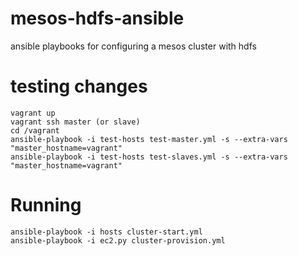 mesos-hdfs-ansible
==================

ansible playbooks for configuring a mesos cluster with hdfs 

testing changes
===============

```
vagrant up
vagrant ssh master (or slave)
cd /vagrant
ansible-playbook -i test-hosts test-master.yml -s --extra-vars "master_hostname=vagrant"
ansible-playbook -i test-hosts test-slaves.yml -s --extra-vars "master_hostname=vagrant"
```

Running
=======

```
ansible-playbook -i hosts cluster-start.yml 
ansible-playbook -i ec2.py cluster-provision.yml 
```
